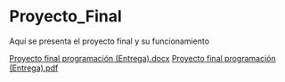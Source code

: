# Proyecto_Final
Aquí se presenta el proyecto final y su funcionamiento

[Proyecto final programación (Entrega).docx](https://github.com/Sara0128/Proyecto_Final/files/7693427/Proyecto.final.programacion.Entrega.docx)
[Proyecto final programación (Entrega).pdf](https://github.com/Sara0128/Proyecto_Final/files/7693428/Proyecto.final.programacion.Entrega.pdf)
